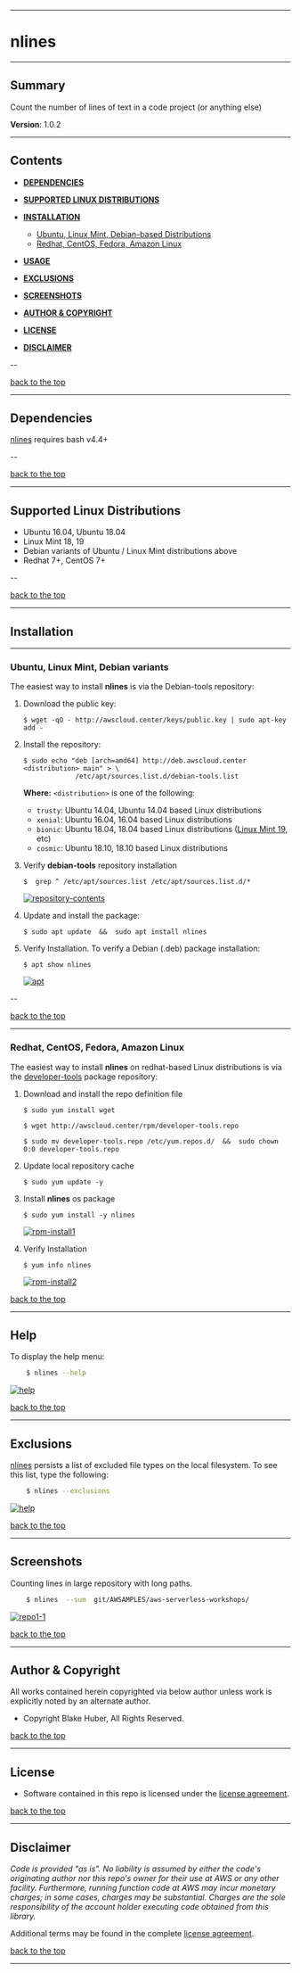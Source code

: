 <a name="top"></a>
* * *
# nlines
* * *

## Summary

Count the number of lines of text in a code project (or anything else)

**Version**:	1.0.2

* * *
## Contents

* [**DEPENDENCIES**](#dependencies)

* [**SUPPORTED LINUX DISTRIBUTIONS**](#supported-linux-distributions)

* [**INSTALLATION**](#installation)
    * [Ubuntu, Linux Mint, Debian-based Distributions](#installation)
    * [Redhat, CentOS, Fedora, Amazon Linux](#redhat-distro-install)    

* [**USAGE**](#help)

* [**EXCLUSIONS**](#exclusions)

* [**SCREENSHOTS**](#screenshots)

* [**AUTHOR & COPYRIGHT**](#author--copyright)

* [**LICENSE**](#license)

* [**DISCLAIMER**](#disclaimer)

--

[back to the top](#top)

* * *

## Dependencies

[nlines](https://github.com/fstab50/nlines) requires bash v4.4+

--

[back to the top](#top)

* * *
## Supported Linux Distributions

* Ubuntu 16.04, Ubuntu 18.04  
* Linux Mint 18, 19
* Debian variants of Ubuntu / Linux Mint distributions above
* Redhat 7+, CentOS 7+  


--

[back to the top](#top)

* * *
## Installation
* * *

### Ubuntu, Linux Mint, Debian variants

The easiest way to install **nlines** is via the Debian-tools repository:

1. Download the public key:  

    ```
    $ wget -qO - http://awscloud.center/keys/public.key | sudo apt-key add -
    ```

2. Install the repository:

    ```
    $ sudo echo "deb [arch=amd64] http://deb.awscloud.center <distribution> main" > \
                 /etc/apt/sources.list.d/debian-tools.list
    ```

    **Where:** `<distribution>` is one of the following:

    - `trusty`:  Ubuntu 14.04, Ubuntu 14.04 based Linux distributions
    - `xenial`:  Ubuntu 16.04, 16.04 based Linux distributions
    - `bionic`:  Ubuntu 18.04, 18.04 based Linux distributions ([Linux Mint 19](https://www.linuxmint.com/download.php), etc)
    - `cosmic`:  Ubuntu 18.10, 18.10 based Linux distributions

3. Verify **debian-tools** repository installation

    ```
    $  grep ^ /etc/apt/sources.list /etc/apt/sources.list.d/*
    ```

    [![repository-contents](./assets/repo-install-verify.png)](http://d1qxyi0fawulzu.cloudfront.net/nlines/repo-install-verify.png)

4. Update and install the package:

    ```
    $ sudo apt update  &&  sudo apt install nlines
    ```

5. Verify Installation.  To verify a Debian (.deb) package installation:

    ```
    $ apt show nlines
    ```

    [![apt](./assets/apt-show.png)](http://d1qxyi0fawulzu.cloudfront.net/nlines/apt-show.png)

--

[back to the top](#top)


* * *
<a name="redhat-distro-install"></a>
### Redhat, CentOS, Fedora, Amazon Linux
The easiest way to install **nlines** on redhat-based Linux distributions is via the [developer-tools](http://awscloud.center) package repository:

1. Download and install the repo definition file

    ```
    $ sudo yum install wget
    ```

    ```
    $ wget http://awscloud.center/rpm/developer-tools.repo
    ```

    ```
    $ sudo mv developer-tools.repo /etc/yum.repos.d/  &&  sudo chown 0:0 developer-tools.repo
    ```

2. Update local repository cache

    ```
    $ sudo yum update -y
    ```

3. Install **nlines** os package

    ```
    $ sudo yum install -y nlines
    ```

    [![rpm-install1](./assets/rpm-install1.png)](http://d1qxyi0fawulzu.cloudfront.net/nlines/rpm-install1.png)


4. Verify Installation

    ```
    $ yum info nlines
    ```

    [![rpm-install2](./assets/rpm-install2.png)](http://d1qxyi0fawulzu.cloudfront.net/nlines/rpm-install2.png)

[back to the top](#top)


* * *
## Help

To display the help menu:

```bash
    $ nlines --help
```

[![help](./assets/help-menu.png)](http://d1qxyi0fawulzu.cloudfront.net/nlines/help-menu.png)


[back to the top](#top)

* * *
## Exclusions

[nlines](https://github.com/fstab50/nlines) persists a list of excluded file types on the local filesystem.  To see this list, type the following:

```bash
    $ nlines --exclusions
```

[![help](./assets/exclusions.png)](http://d1qxyi0fawulzu.cloudfront.net/nlines/exclusions.png)<!-- .element height="50%" width="50%" -->


[back to the top](#top)

* * *
## Screenshots

Counting lines in large repository with long paths.

```bash
    $ nlines  --sum  git/AWSAMPLES/aws-serverless-workshops/
```

[![repo1-1](./assets/repofinal.png)](http://d1qxyi0fawulzu.cloudfront.net/nlines/repofinal.png)


[back to the top](#top)

* * *

## Author & Copyright

All works contained herein copyrighted via below author unless work is explicitly noted by an alternate author.

* Copyright Blake Huber, All Rights Reserved.

[back to the top](#top)

* * *

## License

* Software contained in this repo is licensed under the [license agreement](./LICENSE.md).

[back to the top](#top)

* * *

## Disclaimer

*Code is provided "as is". No liability is assumed by either the code's originating author nor this repo's owner for their use at AWS or any other facility. Furthermore, running function code at AWS may incur monetary charges; in some cases, charges may be substantial. Charges are the sole responsibility of the account holder executing code obtained from this library.*

Additional terms may be found in the complete [license agreement](./LICENSE.md).

[back to the top](#top)

* * *
